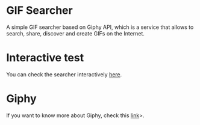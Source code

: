 # GIF Searcher

<p> A simple GIF searcher based on Giphy API, which is a service that allows to search, share, discover and create GIFs on the Internet.</p>

<!-- description section-->

<!--
<p float="left" align="center">
    <img height="280" src="readme-images/full-screen.png">
    <img height="280" src="readme-images/small-screen.png">
</p -->

<!--Page gh-pages deploy link section-->

# Interactive test

<p> You can check the searcher interactively <a href="https://rsoares10-flutter.github.io/gif-searcher/#/">here</a>.</p>

# Giphy

<p> If you want to know more about Giphy, check this <a href="https://support.giphy.com/hc/en-us/sections/360002879511-About-GIPHY">link</a>>.</p>
